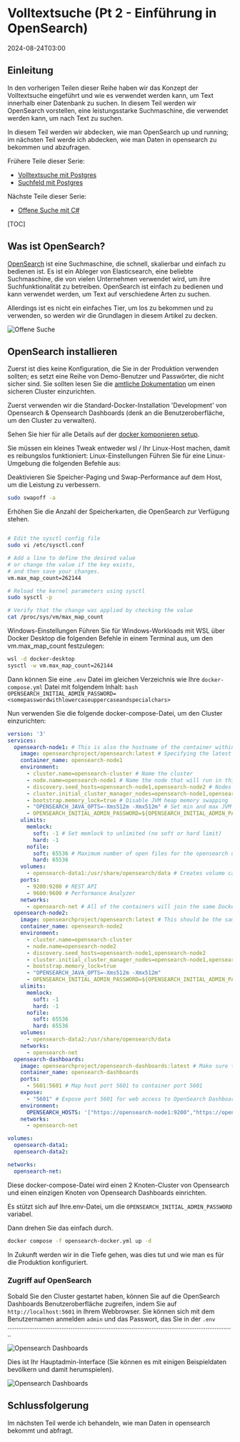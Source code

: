 # Volltextsuche (Pt 2 - Einführung in OpenSearch)

<!--category-- OpenSearch -->
<datetime class="hidden">2024-08-24T03:00</datetime>

## Einleitung

In den vorherigen Teilen dieser Reihe haben wir das Konzept der Volltextsuche eingeführt und wie es verwendet werden kann, um Text innerhalb einer Datenbank zu suchen. In diesem Teil werden wir OpenSearch vorstellen, eine leistungsstarke Suchmaschine, die verwendet werden kann, um nach Text zu suchen.

In diesem Teil werden wir abdecken, wie man OpenSearch up und running; im nächsten Teil werde ich abdecken, wie man Daten in opensearch zu bekommen und abzufragen.

Frühere Teile dieser Serie:

- [Volltextsuche mit Postgres](/blog/textsearchingpt1)
- [Suchfeld mit Postgres](/blog/textsearchingpt11)

Nächste Teile dieser Serie:

- [Offene Suche mit C#](/blog/textsearchingpt3)

[TOC]

## Was ist OpenSearch?

[OpenSearch](https://opensearch.org/) ist eine Suchmaschine, die schnell, skalierbar und einfach zu bedienen ist. Es ist ein Ableger von Elasticsearch, eine beliebte Suchmaschine, die von vielen Unternehmen verwendet wird, um ihre Suchfunktionalität zu betreiben. OpenSearch ist einfach zu bedienen und kann verwendet werden, um Text auf verschiedene Arten zu suchen.

Allerdings ist es nicht ein einfaches Tier, um los zu bekommen und zu verwenden, so werden wir die Grundlagen in diesem Artikel zu decken.

![Offene Suche](opensearch.webp?width=900&quality=25)

## OpenSearch installieren

Zuerst ist dies keine Konfiguration, die Sie in der Produktion verwenden sollten; es setzt eine Reihe von Demo-Benutzer und Passwörter, die nicht sicher sind. Sie sollten lesen Sie die [amtliche Dokumentation](https://opensearch.org/docs/) um einen sicheren Cluster einzurichten.

Zuerst verwenden wir die Standard-Docker-Installation 'Development' von Opensearch & Opensearch Dashboards (denk an die Benutzeroberfläche, um den Cluster zu verwalten).

Sehen Sie hier für alle Details auf der [docker komponieren setup](https://opensearch.org/docs/latest/install-and-configure/install-opensearch/docker/).

Sie müssen ein kleines Tweak entweder wsl / Ihr Linux-Host machen, damit es reibungslos funktioniert:
Linux-Einstellungen
Führen Sie für eine Linux-Umgebung die folgenden Befehle aus:

Deaktivieren Sie Speicher-Paging und Swap-Performance auf dem Host, um die Leistung zu verbessern.

```bash
sudo swapoff -a
```

Erhöhen Sie die Anzahl der Speicherkarten, die OpenSearch zur Verfügung stehen.

```bash

# Edit the sysctl config file
sudo vi /etc/sysctl.conf

# Add a line to define the desired value
# or change the value if the key exists,
# and then save your changes.
vm.max_map_count=262144

# Reload the kernel parameters using sysctl
sudo sysctl -p

# Verify that the change was applied by checking the value
cat /proc/sys/vm/max_map_count

```

Windows-Einstellungen
Führen Sie für Windows-Workloads mit WSL über Docker Desktop die folgenden Befehle in einem Terminal aus, um den vm.max_map_count festzulegen:

```bash
wsl -d docker-desktop
sysctl -w vm.max_map_count=262144
```

Dann können Sie eine `.env` Datei im gleichen Verzeichnis wie Ihre `docker-compose.yml` Datei mit folgendem Inhalt:
`bash OPENSEARCH_INITIAL_ADMIN_PASSWORD=<somepasswordwithlowercaseuppercaseandspecialchars> `

Nun verwenden Sie die folgende docker-compose-Datei, um den Cluster einzurichten:

```yaml
version: '3'
services:
  opensearch-node1: # This is also the hostname of the container within the Docker network (i.e. https://opensearch-node1/)
    image: opensearchproject/opensearch:latest # Specifying the latest available image - modify if you want a specific version
    container_name: opensearch-node1
    environment:
      - cluster.name=opensearch-cluster # Name the cluster
      - node.name=opensearch-node1 # Name the node that will run in this container
      - discovery.seed_hosts=opensearch-node1,opensearch-node2 # Nodes to look for when discovering the cluster
      - cluster.initial_cluster_manager_nodes=opensearch-node1,opensearch-node2 # Nodes eligible to serve as cluster manager
      - bootstrap.memory_lock=true # Disable JVM heap memory swapping
      - "OPENSEARCH_JAVA_OPTS=-Xms512m -Xmx512m" # Set min and max JVM heap sizes to at least 50% of system RAM
      - OPENSEARCH_INITIAL_ADMIN_PASSWORD=${OPENSEARCH_INITIAL_ADMIN_PASSWORD}    # Sets the demo admin user password when using demo configuration, required for OpenSearch 2.12 and later
    ulimits:
      memlock:
        soft: -1 # Set memlock to unlimited (no soft or hard limit)
        hard: -1
      nofile:
        soft: 65536 # Maximum number of open files for the opensearch user - set to at least 65536
        hard: 65536
    volumes:
      - opensearch-data1:/usr/share/opensearch/data # Creates volume called opensearch-data1 and mounts it to the container
    ports:
      - 9200:9200 # REST API
      - 9600:9600 # Performance Analyzer
    networks:
      - opensearch-net # All of the containers will join the same Docker bridge network
  opensearch-node2:
    image: opensearchproject/opensearch:latest # This should be the same image used for opensearch-node1 to avoid issues
    container_name: opensearch-node2
    environment:
      - cluster.name=opensearch-cluster
      - node.name=opensearch-node2
      - discovery.seed_hosts=opensearch-node1,opensearch-node2
      - cluster.initial_cluster_manager_nodes=opensearch-node1,opensearch-node2
      - bootstrap.memory_lock=true
      - "OPENSEARCH_JAVA_OPTS=-Xms512m -Xmx512m"
      - OPENSEARCH_INITIAL_ADMIN_PASSWORD=${OPENSEARCH_INITIAL_ADMIN_PASSWORD}
    ulimits:
      memlock:
        soft: -1
        hard: -1
      nofile:
        soft: 65536
        hard: 65536
    volumes:
      - opensearch-data2:/usr/share/opensearch/data
    networks:
      - opensearch-net
  opensearch-dashboards:
    image: opensearchproject/opensearch-dashboards:latest # Make sure the version of opensearch-dashboards matches the version of opensearch installed on other nodes
    container_name: opensearch-dashboards
    ports:
      - 5601:5601 # Map host port 5601 to container port 5601
    expose:
      - "5601" # Expose port 5601 for web access to OpenSearch Dashboards
    environment:
      OPENSEARCH_HOSTS: '["https://opensearch-node1:9200","https://opensearch-node2:9200"]' # Define the OpenSearch nodes that OpenSearch Dashboards will query
    networks:
      - opensearch-net

volumes:
  opensearch-data1:
  opensearch-data2:

networks:
  opensearch-net:
```

Diese docker-compose-Datei wird einen 2 Knoten-Cluster von Opensearch und einen einzigen Knoten von Opensearch Dashboards einrichten.

Es stützt sich auf Ihre.env-Datei, um die `OPENSEARCH_INITIAL_ADMIN_PASSWORD` variabel.

Dann drehen Sie das einfach durch.

```bash
docker compose -f opensearch-docker.yml up -d
```

In Zukunft werden wir in die Tiefe gehen, was dies tut und wie man es für die Produktion konfiguriert.

### Zugriff auf OpenSearch

Sobald Sie den Cluster gestartet haben, können Sie auf die OpenSearch Dashboards Benutzeroberfläche zugreifen, indem Sie auf `http://localhost:5601` in Ihrem Webbrowser. Sie können sich mit dem Benutzernamen anmelden `admin` und das Passwort, das Sie in der `.env` ..............................................................................................................................

![Opensearch Dashboards](opensearchdashboards.png?width=600&format=webp&quality=25)

Dies ist Ihr Hauptadmin-Interface (Sie können es mit einigen Beispieldaten bevölkern und damit herumspielen).

![Opensearch Dashboards](dashboard.png?width=600&format=webp&quality=25)

## Schlussfolgerung

Im nächsten Teil werde ich behandeln, wie man Daten in opensearch bekommt und abfragt.
